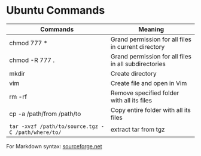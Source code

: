 # Ubuntu Commands
Commands | Meaning
-------- | -------
chmod 777 * | Grand permission for all files in current directory
chmod -R 777 . | Grand permission for all files in all subdirectories
mkdir <foldername> | Create directory
vim <filename> | Create file and open in Vim
rm -rf <foldername> | Remove specified folder with all its files
cp -a /path/from /path/to | Copy entire folder with all its files
`tar -xvzf /path/to/source.tgz -C /path/where/to/` | extract tar from tgz


For Markdown syntax: [sourceforge.net](https://sourceforge.net/p/tabulator/wiki/markdown_syntax/#md_ex_tables)
